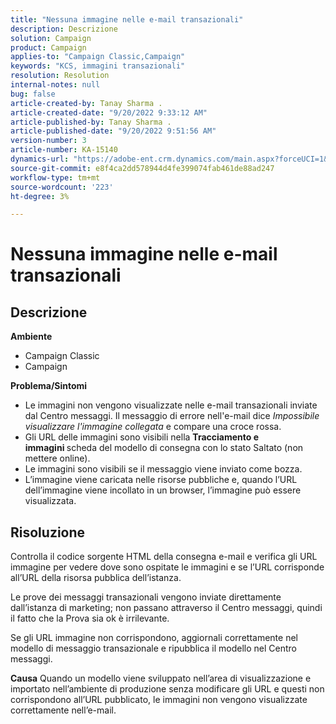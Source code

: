 ```yaml
---
title: "Nessuna immagine nelle e-mail transazionali"
description: Descrizione
solution: Campaign
product: Campaign
applies-to: "Campaign Classic,Campaign"
keywords: "KCS, immagini transazionali"
resolution: Resolution
internal-notes: null
bug: false
article-created-by: Tanay Sharma .
article-created-date: "9/20/2022 9:33:12 AM"
article-published-by: Tanay Sharma .
article-published-date: "9/20/2022 9:51:56 AM"
version-number: 3
article-number: KA-15140
dynamics-url: "https://adobe-ent.crm.dynamics.com/main.aspx?forceUCI=1&pagetype=entityrecord&etn=knowledgearticle&id=961ae13a-c738-ed11-9db1-002248086735"
source-git-commit: e8f4ca2dd578944d4fe399074fab461de88ad247
workflow-type: tm+mt
source-wordcount: '223'
ht-degree: 3%

---
```


# Nessuna immagine nelle e-mail transazionali

## Descrizione

<b>Ambiente</b>
- Campaign Classic
- Campaign



<b>Problema/Sintomi</b>
- Le immagini non vengono visualizzate nelle e-mail transazionali inviate dal Centro messaggi. Il messaggio di errore nell&#39;e-mail dice *Impossibile visualizzare l&#39;immagine collegata* e compare una croce rossa.
- Gli URL delle immagini sono visibili nella <b>Tracciamento e immagini </b>scheda del modello di consegna con lo stato Saltato (non mettere online).
- Le immagini sono visibili se il messaggio viene inviato come bozza.
- L’immagine viene caricata nelle risorse pubbliche e, quando l’URL dell’immagine viene incollato in un browser, l’immagine può essere visualizzata.



## Risoluzione






Controlla il codice sorgente HTML della consegna e-mail e verifica gli URL immagine per vedere dove sono ospitate le immagini e se l’URL corrisponde all’URL della risorsa pubblica dell’istanza.



Le prove dei messaggi transazionali vengono inviate direttamente dall’istanza di marketing; non passano attraverso il Centro messaggi, quindi il fatto che la Prova sia ok è irrilevante.



Se gli URL immagine non corrispondono, aggiornali correttamente nel modello di messaggio transazionale e ripubblica il modello nel Centro messaggi.


<b>Causa</b>
Quando un modello viene sviluppato nell’area di visualizzazione e importato nell’ambiente di produzione senza modificare gli URL e questi non corrispondono all’URL pubblicato, le immagini non vengono visualizzate correttamente nell’e-mail.




